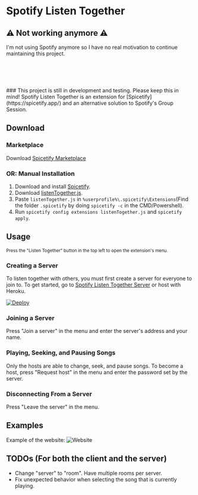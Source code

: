 # Spotify Listen Together
## ⚠️ Not working anymore ⚠️ 
I'm not using Spotify anymore so I have no real motivation to continue maintaining this project.

<br/>
<br/>
<br/>
<br/>
### This project is still in development and testing. Please keep this in mind!
Spotify Listen Together is an extension for [Spicetify](https://spicetify.app/) and an alternative solution to Spotify's Group Session.

## Download
### Marketplace 
Download [Spicetify Marketplace](https://github.com/CharlieS1103/spicetify-marketplace)
### OR: Manual Installation
1. Download and install [Spicetify](https://spicetify.app/docs/getting-started/installation).
2. Download [listenTogether.js](https://raw.githubusercontent.com/FlafyDev/spotify-listen-together/main/compiled/listenTogether.js).
3. Paste `listenTogether.js` in `%userprofile%\.spicetify\Extensions`(Find the folder `.spicetify` by doing `spicetify -c` in the CMD/Powershell).
4. Run `spicetify config extensions listenTogether.js` and `spicetify apply`.

## Usage
<sup>Press the "Listen Together" button in the top left to open the extension's menu.</sup>

### Creating a Server
To listen together with others, you must first create a server for everyone to join to.
To get started, go to [Spotify Listen Together Server](https://github.com/FlafyDev/spotify-listen-together-server) or host with Heroku.

[![Deploy](https://www.herokucdn.com/deploy/button.svg)](https://heroku.com/deploy?template=https://github.com/M0tomami/spotify-listen-together)

### Joining a Server
Press "Join a server" in the menu and enter the server's address and your name.

### Playing, Seeking, and Pausing Songs
Only the hosts are able to change, seek, and pause songs. To become a host, press "Request host" in the menu and enter the password set by the server.

### Disconnecting From a Server
Press "Leave the server" in the menu.

## Examples
Example of the website:
![Website](examples/web.png)

## TODOs (For both the client and the server)
- Change "server" to "room". Have multiple rooms per server.
- Fix unexpected behavior when selecting the song that is currently playing.
